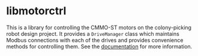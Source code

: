 # libmotorctrl

This is a library for controlling the CMMO-ST motors on the colony-picking
robot design project. It provides a `DriveManager` class which maintains Modbus
connections with each of the drives and provides convenience methods for
controlling them. See the [documentation](apidocs) for more information.

[apidocs]: https://msudesigncpr.github.io/libmotorctrl
